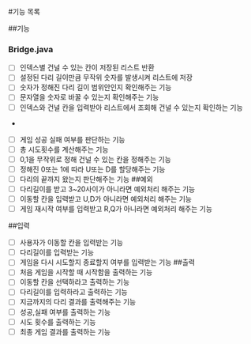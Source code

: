 #기능 목록

##기능
### Bridge.java
- [ ] 인덱스별 건널 수 있는 칸이 저장된 리스트 반환
- [ ] 설정된 다리 길이만큼 무작위 숫자를 발생시켜 리스트에 저장
- [ ] 숫자가 정해진 다리 길이 범위안인지 확인해주는 기능
- [ ] 문자열을 숫자로 바꿀 수 있는지 확인해주는 기능
- [ ] 인덱스와 건널 칸을 입력받아 리스트에서 조회해 건널 수 있는지 확인하는 기능
- 
- [ ] 게임 성공 실패 여부를 판단하는 기능
- [ ] 총 시도횟수를 계산해주는 기능
- [ ] 0,1을 무작위로 정해 건널 수 있는 칸을 정해주는 기능
- [ ] 정해진 0또는 1에 따라 U또는 D를 할당해주는 기능
- [ ] 다리의 끝까지 왔는지 판단해주는 기능
##예외
- [ ] 다리길이를 받고 3~20사이가 아니라면 예외처리 해주는 기능
- [ ] 이동할 칸을 입력받고 U,D가 아니라면 예외처리 해주는 기능
- [ ] 게임 재시작 여부를 입력받고 R,Q가 아니라면 예외처리 해주는 기능

##입력
- [ ] 사용자가 이동할 칸을 입력받는 기능
- [ ] 다리길이를 입력받는 기능
- [ ] 게임을 다시 시도할지 종료할지 여부를 입력받는 기능
##출력
- [ ] 처음 게임을 시작할 때 시작함을 출력하는 기능
- [ ] 이동할 칸을 선택하라고 출력하는 기능
- [ ] 다리길이를 입력하라고 출력하는 기능
- [ ] 지금까지의 다리 결과를 출력해주는 기능
- [ ] 성공,실패 여부를 출력하는 기능
- [ ] 시도 횟수를 출력하는 기능
- [ ] 최종 게임 결과를 출력하는 기능
